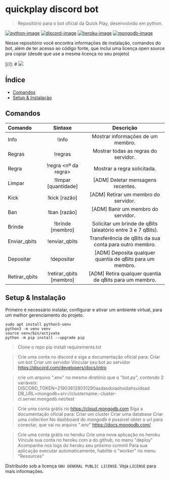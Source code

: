 # quickplay discord bot
> Repositório para o bot oficial da Quick Play, desenvolvido em python.

[![python-image]][python-url]
[![discord-image]][discord-url]
[![heroku-image]][heroku-url]
[![mongodb-image]][mongodb-url]

Nesse repositório vocẽ encontra informações de instalação, comandos do bot, além de ter acesso ao código fonte, que inclui uma licença open source pra copiar (desde que use a mesma licença no seu projeto)

[//]: # <remove to left to remove comment> ![](../header.png)

## Índice

* [Comandos](#Comandos)
* [Setup & Instalação](#Setup-&-Instalação)

## Comandos  

|    Comando   |    Sintaxe    |   Descrição   |
|     :---     |     :---:     |     :---:     |
| Info | !info <membro> | Mostrar informações de um membro. |
| Regras | !regras | Mostrar todas as regras do servidor. |
| Regra | !regra <nº da regra> | Mostrar a regra solicitada. |
| Limpar | !limpar [quantidade] | [ADM] Deletar mensagens recentes. |
| Kick | !kick <membro> [razão] | [ADM] Retirar um membro do servidor. |
| Ban | !ban <membro> [razão] | [ADM] Banir um membro do servidor. |
| Brinde | !brinde [membro] | Solicitar um brinde de qBits (aleatório entre 3 e 7 qBits). |
| Enviar_qbits | !enviar_qbits <membro> <valor> | Transferência de qBits da sua conta para outro membro. |
| Depositar | !depositar <membro> <valor> | [ADM] Deposita qualquer quantia de qBits para um membro. |
| Retirar_qbits | !retirar_qbits [membro] <valor> | [ADM] Retira qualquer quantia de qBits para um membro. |


## Setup & Instalação
Primeiro é necessário instalar, configurar e ativar um ambiente virtual, para um melhor gerenciamento do projeto.

```
sudo apt install python3-venv
python3 -m venv venv
source venv/bin/activate
python -m pip install --upgrade pip
```

>Clone o repo
pip install requirements.txt

>Crie uma conta no discord e siga a documentação oficial para:
Criar um bot
Criar um servidor
Vincular seu bot ao servidor
https://discord.com/developers/docs/intro

>crie um arquivo ".env" no mesmo diretório que o "bot.py", contendo 2 variáveis:
DISCORD_TOKEN=219038129031290asdasduiashuidahsuidsad
DB_URL=mongodb+srv://clustername:<password>-cluster-cl.server.mongodb.net/test

>Crie uma conta grátis no https://cloud.mongodb.com
Siga a documentação oficial para:
Criar um cluster
Criar uma database
Criar uma collection
No dashboard do mongodb é possível obter o url para conectar, que vai no arquivo ".env"
https://docs.mongodb.com/

>Crie uma conta grátis no heroku
Crie uma nova aplicação no heroku
Vincule sua conta no heroku com a do github, no menu "deploy"
Acompanhe nos logs do heroku seu próximo commit
Para sua aplicação executar automaticamente, habilite o "worker" no menu "Resources"

[python-image]: https://img.shields.io/static/v1?label=python&message=3.7&color=blue
[python-url]: https://www.python.org/downloads/release/python-370/

[discord-image]: https://img.shields.io/static/v1?label=discord.py&message=rewrite+&color=blue
[discord-url]: https://discord.com/developers/docs/intro

[heroku-image]: https://img.shields.io/static/v1?label=heroku&message=app&color=blue
[heroku-url]: https://www.heroku.com/

[mongodb-image]: https://img.shields.io/static/v1?label=mongodb&message=atlas&color=blue
[mongodb-url]: https://docs.mongodb.com/

Distribuído sob a licença `GNU GENERAL PUBLIC LICENSE`. Veja `LICENSE` para mais informações.